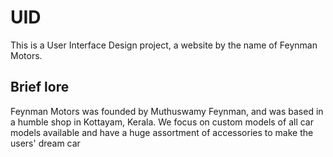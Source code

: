 # UID
This is a User Interface Design project, a website by the name of Feynman Motors.

## Brief lore
Feynman Motors was founded by Muthuswamy Feynman, and was based in a humble shop in Kottayam, Kerala.
We focus on custom models of all car models available and have a huge assortment of accessories to make the users' dream car

